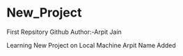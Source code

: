# New_Project

First Repsitory Github
Author:-Arpit Jain

Learning New Project on Local Machine
Arpit Name Added
